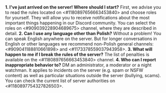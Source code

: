 **1. I've just arrived on the server! Where should I start?** First, we advise you to read the rules located on <#1180897656663453840> and choose roles for yourself. They will allow you to receive notifications about the most important things happening in our Discord community. You can select the roles on <#909039228904689675> channel, where they are described in detail.
**2. Can I use any language other than Polish?** Without a problem! You can speak English anywhere on the server. But for longer conversations in English or other languages we recommend non-Polish general channels: <#909041188810661898> and <#1173378559037943958>.
**3. What will happen to me if I break the rules of the server?** The list of penalties is available on the <#1180897656663453840> channel.
**4. Who can I report inappropriate behavior to?** DM an administrator, a moderator or a night watchman. It applies to incidents on the server (e.g. spam or NSFW content) as well as particular situations outside the server (bullying, scams). You can check the current list of server authorities on <#1180897754327826503>.